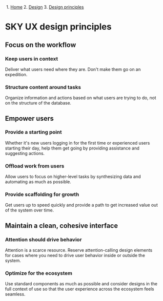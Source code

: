             

 1.  [Home](/skyux/)
2.  [Design](/skyux/design.md)
3.  [Design principles](/skyux/design/principles.md)

SKY UX design principles
========================

Focus on the workflow
---------------------

### Keep users in context

Deliver what users need where they are. Don't make them go on an expedition.

### Structure content around tasks

Organize information and actions based on what users are trying to do, not on the structure of the database.

Empower users
-------------

### Provide a starting point

Whether it's new users logging in for the first time or experienced users starting their day, help them get going by providing assistance and suggesting actions.

### Offload work from users

Allow users to focus on higher-level tasks by synthesizing data and automating as much as possible.

### Provide scaffolding for growth

Get users up to speed quickly and provide a path to get increased value out of the system over time.

Maintain a clean, cohesive interface
------------------------------------

### Attention should drive behavior

Attention is a scarce resource. Reserve attention-calling design elements for cases where you need to drive user behavior inside or outside the system.

### Optimize for the ecosystem

Use standard components as much as possible and consider designs in the full context of use so that the user experience across the ecosystem feels seamless.